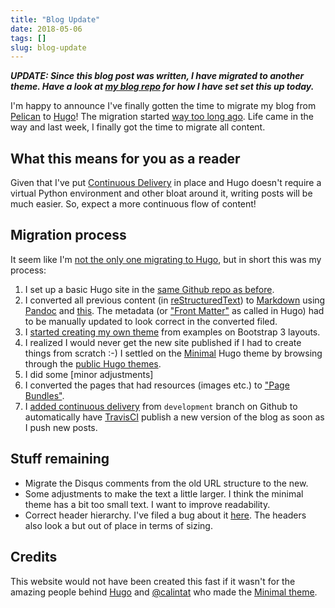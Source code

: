 ```yaml
---
title: "Blog Update"
date: 2018-05-06
tags: []
slug: blog-update
---
```

***UPDATE: Since this blog post was written, I have migrated to another theme.
Have a look at [my blog repo][blog-repo] for how I have set set this up
today.***

[blog-repo]: https://github.com/JensRantil/jensrantil.github.io/

I'm happy to announce I've finally gotten the time to migrate my blog from
[Pelican](https://blog.getpelican.com/) to [Hugo](https://gohugo.io)! The
migration started [way too long
ago](https://github.com/JensRantil/jensrantil.github.io/commit/01cc978f5d0f5b09fd8203b838c8ef314314f4ac).
Life came in the way and last week, I finally got the time to migrate all
content.

## What this means for you as a reader

Given that I've put [Continuous
Delivery](https://github.com/JensRantil/jensrantil.github.io/commit/25ee8f37ca094e666170245ecfc7dfb9b74fee08)
in place and Hugo doesn't require a virtual Python environment and other bloat
around it, writing posts will be much easier. So, expect a more continuous flow
of content!

## Migration process

It seem like I'm [not the only one migrating to
Hugo](https://www.google.com/search?q=migrated+to+hugo&ie=utf-8&oe=utf-8&client=firefox-b-ab),
but in short this was my process:

 1. I set up a basic Hugo site in the [same Github repo as
    before](https://github.com/JensRantil/jensrantil.github.io).
 2. I converted all previous content (in
    [reStructuredText](http://docutils.sourceforge.net/rst.html)) to
    [Markdown](https://en.wikipedia.org/wiki/Markdown) using [Pandoc]() and
    [this](https://gist.github.com/zaiste/77a946bbba73f5c4d33f3106a494e6cd).
    The metadata (or ["Front
    Matter"](http://gohugo.io/content-management/front-matter/) as called in
    Hugo) had to be manually updated to look correct in the converted filed.
 3. I [started creating my own
    theme](https://github.com/JensRantil/jensrantil.github.io/commit/57eb935b4dc7237e559413827c83ffe923024a8c)
    from examples on Bootstrap 3 layouts.
 3. I realized I would never get the new site published if I had to create
    things from scratch :-) I settled on the
    [Minimal](https://github.com/calintat/minimal) Hugo theme by browsing
    through the [public Hugo themes](https://themes.gohugo.io/).
 4. I did some [minor adjustments]
 4. I converted the pages that had resources (images etc.) to ["Page
    Bundles"](http://gohugo.io/content-management/page-bundles/).
 5. I [added continuous
    delivery](https://github.com/JensRantil/jensrantil.github.io/commit/25ee8f37ca094e666170245ecfc7dfb9b74fee08)
    from `development` branch on Github to automatically have
    [TravisCI](https://travis-ci.org/) publish a new version of the blog as
    soon as I push new posts.

## Stuff remaining

 * Migrate the Disqus comments from the old URL structure to the new.
 * Some adjustments to make the text a little larger. I think the minimal theme has a bit too small text. I want to improve readability.
 * Correct header hierarchy. I've filed a bug about it [here](https://github.com/calintat/minimal/issues/68). The headers also look a but out of place in terms of sizing.

## Credits

This website would not have been created this fast if it wasn't for the amazing
people behind [Hugo](http://gohugo.io) and
[@calintat](https://github.com/calintat) who made the [Minimal
theme](https://github.com/calintat/minimal).

